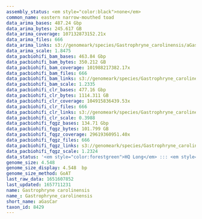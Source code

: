 ```yaml
---
assembly_status: <em style="color:black">none</em>
common_name: eastern narrow-mouthed toad
data_arima_bases: 487.24 Gbp
data_arima_bytes: 245.617 GB
data_arima_coverage: 107132873152.21x
data_arima_files: 666
data_arima_links: s3://genomeark/species/Gastrophryne_carolinensis/aGasCar1/genomic_data/arima/<br>
data_arima_scale: 1.8475
data_pacbiohifi_bam_bases: 463.84 Gbp
data_pacbiohifi_bam_bytes: 350.212 GB
data_pacbiohifi_bam_coverage: 101988217382.17x
data_pacbiohifi_bam_files: 666
data_pacbiohifi_bam_links: s3://genomeark/species/Gastrophryne_carolinensis/aGasCar1/genomic_data/pacbio_hifi/<br>
data_pacbiohifi_bam_scale: 1.2335
data_pacbiohifi_clr_bases: 477.16 Gbp
data_pacbiohifi_clr_bytes: 1114.311 GB
data_pacbiohifi_clr_coverage: 104915836439.53x
data_pacbiohifi_clr_files: 666
data_pacbiohifi_clr_links: s3://genomeark/species/Gastrophryne_carolinensis/aGasCar1/genomic_data/pacbio_hifi/<br>
data_pacbiohifi_clr_scale: 0.3988
data_pacbiohifi_fqgz_bases: 134.71 Gbp
data_pacbiohifi_fqgz_bytes: 101.799 GB
data_pacbiohifi_fqgz_coverage: 29619360951.40x
data_pacbiohifi_fqgz_files: 666
data_pacbiohifi_fqgz_links: s3://genomeark/species/Gastrophryne_carolinensis/aGasCar1/genomic_data/pacbio_hifi/<br>
data_pacbiohifi_fqgz_scale: 1.2324
data_status: '<em style="color:forestgreen">HQ Long</em> ::: <em style="color:lightgray">Long</em> ::: <em style="color:forestgreen">Short</em> ::: <em style="color:lightgray">Phasing</em> ::: <em style="color:forestgreen">Scaffolding</em>'
genome_size: 4.548
genome_size_display: 4.548  bp
genome_size_method: GoAT
last_raw_data: 1651607852
last_updated: 1657711231
name: Gastrophryne carolinensis
name_: Gastrophryne_carolinensis
short_name: aGasCar
taxon_id: 8429
---
```

